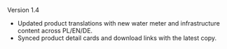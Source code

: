 Version 1.4

- Updated product translations with new water meter and infrastructure content across PL/EN/DE.
- Synced product detail cards and download links with the latest copy.
